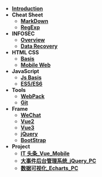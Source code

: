 - [**Introduction**](./README.md)
- **Cheat Sheet**
  - [**MarkDown**](./CheatSheet/MarkDown/MarkDown.md)
  - [**RegExp**](./CheatSheet/RegExp/RegExp.md)
- **INFOSEC**
  - [**Overview**](./INFOSEC/信息安全概论.md)
  - [**Data Recovery**](./INFOSEC/底层数据恢复.md)
- **HTML CSS**
  - [**Basis**](./Front-end/html%20css/HtmlCss.md)
  - [**Mobile Web**](./Front-end/html%20css/移动web.md)
- **JavaScript**
  - [**Js Basis**](./Front-end/JavaScript/JavaScript.md)
  - [**ES5/ES6**](./Front-end/JavaScript/ES5_6.md)
- **Tools**
  - [**WebPack**](./Front-end/Tools/webpack/webpack.md)
  - [**Git**](./Front-end/Tools/Git/git.md)
- **Frame**
  - [**WeChat**](./Front-end/Frame/WeChat/WeChat.md)
  - [**Vue2**](./Front-end/Frame/Vue/vue2.md)
  - [**Vue3**](./Front-end/Frame/Vue/vue3.md)
  - [**jQuery**](./Front-end/Frame/jQuery/jQuery.md)
  - [**BootStrap**](./Front-end/Frame/Bootstrap3/BootStrap.md)
- **Project**
  - [**IT 头条\_Vue_Mobile**](./Front-end/Project/IT头条/笔记/IT头条.md)
  - [**大事件后台管理系统\_jQuery_PC**](./Front-end/Project/大事件后台管理系统/笔记/大事件后台管理系统.md)
  - [**数据可视化\_Echarts_PC**](./Front-end/Project/数据可视化/笔记/数据可视化.md)
